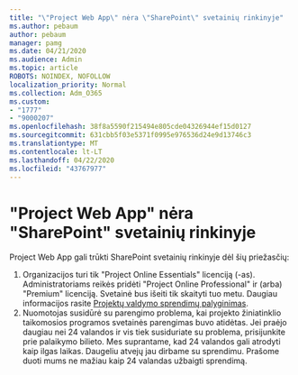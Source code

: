 ```yaml
---
title: "\"Project Web App\" nėra \"SharePoint\" svetainių rinkinyje"
ms.author: pebaum
author: pebaum
manager: pamg
ms.date: 04/21/2020
ms.audience: Admin
ms.topic: article
ROBOTS: NOINDEX, NOFOLLOW
localization_priority: Normal
ms.collection: Adm_O365
ms.custom:
- "1777"
- "9000207"
ms.openlocfilehash: 38f8a5590f215494e805cde04326944ef15d0127
ms.sourcegitcommit: 631cbb5f03e5371f0995e976536d24e9d13746c3
ms.translationtype: MT
ms.contentlocale: lt-LT
ms.lasthandoff: 04/22/2020
ms.locfileid: "43767977"
---
```

# <a name="project-web-app-is-missing-from-the-sharepoint-site-collection"></a>"Project Web App" nėra "SharePoint" svetainių rinkinyje

Project Web App gali trūkti SharePoint svetainių rinkinyje dėl šių priežasčių:

1. Organizacijos turi tik "Project Online Essentials" licenciją (-as). Administratoriams reikės pridėti "Project Online Professional" ir (arba) "Premium" licenciją. Svetainė bus išeiti tik skaityti tuo metu. Daugiau informacijos rasite [Projektų valdymo sprendimų palyginimas](https://products.office.com/project/compare-microsoft-project-management-software?tab=1).
2. Nuomotojas susidūrė su parengimo problema, kai projekto žiniatinklio taikomosios programos svetainės parengimas buvo atidėtas. Jei praėjo daugiau nei 24 valandos ir vis tiek susiduriate su problema, prisijunkite prie palaikymo bilieto. Mes suprantame, kad 24 valandos gali atrodyti kaip ilgas laikas. Daugeliu atvejų jau dirbame su sprendimu. Prašome duoti mums ne mažiau kaip 24 valandas užbaigti sprendimą.
